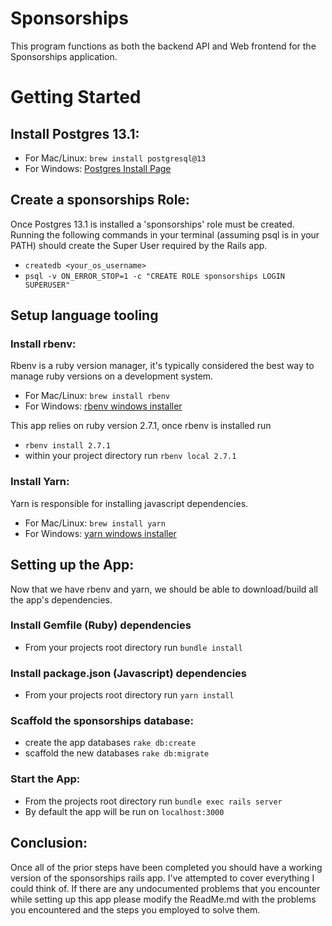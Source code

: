 # Sponsorships

This program functions as both the backend API and Web frontend for the Sponsorships application.

# Getting Started
## Install Postgres 13.1:
- For Mac/Linux: `brew install postgresql@13`
- For Windows: [Postgres Install Page](https://www.enterprisedb.com/downloads/postgres-postgresql-downloads)


## Create a sponsorships Role:
Once Postgres 13.1 is installed a 'sponsorships' role must be created. 
Running the following commands in your terminal (assuming psql is in your PATH) should create the Super User required by the Rails app. 
- `createdb <your_os_username>`
- `psql -v ON_ERROR_STOP=1 -c "CREATE ROLE sponsorships LOGIN SUPERUSER"`

## Setup language tooling
### Install rbenv:
Rbenv is a ruby version manager, it's typically considered the best way to manage ruby versions on a development system.
- For Mac/Linux: `brew install rbenv`
- For Windows: [rbenv windows installer](https://github.com/nak1114/rbenv-win)

This app relies on ruby version 2.7.1, once rbenv is installed run 
- `rbenv install 2.7.1`
- within your project directory run `rbenv local 2.7.1`

### Install Yarn:
Yarn is responsible for installing javascript dependencies.
- For Mac/Linux: `brew install yarn`
- For Windows: [yarn windows installer](https://classic.yarnpkg.com/en/docs/install/#windows-stable)

## Setting up the App:
Now that we have rbenv and yarn, we should be able to download/build all the app's dependencies.
### Install Gemfile (Ruby) dependencies
- From your projects root directory run `bundle install`
### Install package.json (Javascript) dependencies
- From your projects root directory run `yarn install`

### Scaffold the sponsorships database:
- create the app databases `rake db:create`
- scaffold the new databases `rake db:migrate`

### Start the App:
- From the projects root directory run `bundle exec rails server`
- By default the app will be run on `localhost:3000`

## Conclusion:
Once all of the prior steps have been completed you should have a working version of the sponsorships rails app.
I've attempted to cover everything I could think of. If there are any undocumented problems that you encounter while setting up this app please modify the ReadMe.md with the problems you encountered and the steps you employed to solve them.
